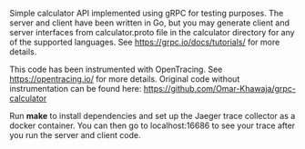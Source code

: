 Simple calculator API implemented using gRPC for testing purposes. The server
and client have been written in Go, but you may generate client and server
interfaces from calculator.proto file in the calculator directory for any of the supported languages. See https://grpc.io/docs/tutorials/ for more details.

This code has been instrumented with OpenTracing. See https://opentracing.io/
for more details. Original code without instrumentation can be found here: https://github.com/Omar-Khawaja/grpc-calculator

Run **make** to install dependencies and set up the Jaeger trace collector as a docker container. You can then go to localhost:16686 to see your trace after you run the server and client code.
